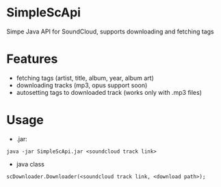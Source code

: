 # SimpleScApi
Simpe Java API for SoundCloud, supports downloading and fetching tags

# Features
- fetching tags (artist, title, album, year, album art)
- downloading tracks (mp3, opus support soon)
- autosetting tags to downloaded track (works only with .mp3 files)
# Usage
- .jar:
```
java -jar SimpleScApi.jar <soundcloud track link>
```
- java class
```
scDownloader.Downloader(<soundcloud track link, <download path>);
```
